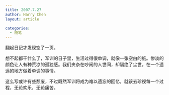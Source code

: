 ```yaml
---
title: 2007.7.27
author: Harry Chen
layout: article

categories:
  - 随笔
---
```


  翻起日记才发现空了一页。

  想不起都干什么了，军训的日子里，生活过得很单调，就像一张空白的纸。惨淡的颜色让人有种荒凉的孤独感。我们夹杂在吵闹的人世间，却隔绝了尘世，在一个遥远的地方做着单调的事情。

  这么写或许有些颓废，不过既然军训将成为难以遗忘的回忆，就该去珍视每一个过程，无论欢乐，无论痛苦。
